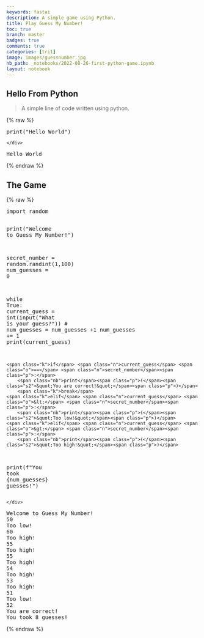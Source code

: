 ```yaml
---
keywords: fastai
description: A simple game using Python.
title: Play Guess My Number!
toc: true
branch: master
badges: true
comments: true
categories: [tri1]
image: images/guessnumber.jpg
nb_path: _notebooks/2022-08-26-first-python-game.ipynb
layout: notebook
---
```


<!--
#################################################
### THIS FILE WAS AUTOGENERATED! DO NOT EDIT! ###
#################################################
# file to edit: _notebooks/2022-08-26-first-python-game.ipynb
-->

<div class="container" id="notebook-container">
        
<div class="cell border-box-sizing text_cell rendered"><div class="inner_cell">
<div class="text_cell_render border-box-sizing rendered_html">
<h2 id="Hello-From-Python">Hello From Python<a class="anchor-link" href="#Hello-From-Python"> </a></h2><blockquote><p>A simple line of code written using python.</p>
</blockquote>

</div>
</div>
</div>
    {% raw %}
    
<div class="cell border-box-sizing code_cell rendered">
<div class="input">

<div class="inner_cell">
    <div class="input_area">
<div class=" highlight hl-ipython3"><pre><span></span><span class="nb">print</span><span class="p">(</span><span class="s2">&quot;Hello World&quot;</span><span class="p">)</span>
</pre></div>

    </div>
</div>
</div>

<div class="output_wrapper">
<div class="output">

<div class="output_area">

<div class="output_subarea output_stream output_stdout output_text">
<pre>Hello World
</pre>
</div>
</div>

</div>
</div>

</div>
    {% endraw %}

<div class="cell border-box-sizing text_cell rendered"><div class="inner_cell">
<div class="text_cell_render border-box-sizing rendered_html">
<h2 id="The-Game">The Game<a class="anchor-link" href="#The-Game"> </a></h2>
</div>
</div>
</div>
    {% raw %}
    
<div class="cell border-box-sizing code_cell rendered">
<div class="input">

<div class="inner_cell">
    <div class="input_area">
<div class=" highlight hl-ipython3"><pre><span></span><span class="kn">import</span> <span class="nn">random</span>

<span class="nb">print</span><span class="p">(</span><span class="s2">&quot;Welcome to Guess My Number!&quot;</span><span class="p">)</span>

<span class="n">secret_number</span> <span class="o">=</span> <span class="n">random</span><span class="o">.</span><span class="n">randint</span><span class="p">(</span><span class="mi">1</span><span class="p">,</span><span class="mi">100</span><span class="p">)</span>
<span class="n">num_guesses</span> <span class="o">=</span> <span class="mi">0</span> 

<span class="k">while</span> <span class="kc">True</span><span class="p">:</span>
    <span class="n">current_guess</span> <span class="o">=</span> <span class="nb">int</span><span class="p">(</span><span class="nb">input</span><span class="p">(</span><span class="s2">&quot;What is your guess?&quot;</span><span class="p">))</span>
    <span class="c1"># num_guesses = num_guesses +1</span>
    <span class="n">num_guesses</span> <span class="o">+=</span> <span class="mi">1</span>
    <span class="nb">print</span><span class="p">(</span><span class="n">current_guess</span><span class="p">)</span>
    
    <span class="k">if</span> <span class="n">current_guess</span> <span class="o">==</span> <span class="n">secret_number</span><span class="p">:</span> 
        <span class="nb">print</span><span class="p">(</span><span class="s2">&quot;You are correct!&quot;</span><span class="p">)</span>
        <span class="k">break</span>
    <span class="k">elif</span> <span class="n">current_guess</span> <span class="o">&lt;</span> <span class="n">secret_number</span><span class="p">:</span>
        <span class="nb">print</span><span class="p">(</span><span class="s2">&quot;Too low!&quot;</span><span class="p">)</span>
    <span class="k">elif</span> <span class="n">current_guess</span> <span class="o">&gt;</span> <span class="n">secret_number</span><span class="p">:</span>
        <span class="nb">print</span><span class="p">(</span><span class="s2">&quot;Too high!&quot;</span><span class="p">)</span>

<span class="nb">print</span><span class="p">(</span><span class="sa">f</span><span class="s2">&quot;You took </span><span class="si">{</span><span class="n">num_guesses</span><span class="si">}</span><span class="s2"> guesses!&quot;</span><span class="p">)</span>
</pre></div>

    </div>
</div>
</div>

<div class="output_wrapper">
<div class="output">

<div class="output_area">

<div class="output_subarea output_stream output_stdout output_text">
<pre>Welcome to Guess My Number!
50
Too low!
60
Too high!
55
Too high!
55
Too high!
54
Too high!
53
Too high!
51
Too low!
52
You are correct!
You took 8 guesses!
</pre>
</div>
</div>

</div>
</div>

</div>
    {% endraw %}

</div>
 


